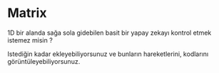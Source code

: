 # Matrix
<p>1D bir alanda sağa sola gidebilen basit bir yapay zekayı kontrol etmek istemez misin ?</p>
<p>Istediğin kadar ekleyebiliyorsunuz ve bunların hareketlerini, kodlarını görüntüleyebiliyorsunuz.</p>

